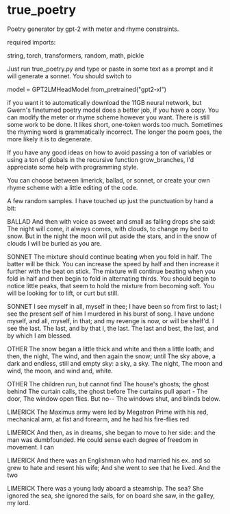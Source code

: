 # true_poetry
Poetry generator by gpt-2 with meter and rhyme constraints. 

required imports:

string, torch, transformers, random, math, pickle

Just run true_poetry.py and type or paste in some text as a prompt and it will generate a sonnet. You should switch to 

model = GPT2LMHeadModel.from_pretrained("gpt2-xl") 

if you want it to automatically download the 11GB neural network, but Gwern's finetumed poetry model does a better job, if you have a copy.
You can modify the meter or rhyme scheme however you want.
There is still some work to be done. It likes short, one-token words too much. Sometimes the rhyming word is grammatically incorrect. The longer the poem goes, the more likely it is to degenerate.

If you have any good ideas on how to avoid passing a ton of variables or using a ton of globals in the recursive function grow_branches, I'd appreciate some help with programming style.

You can choose between limerick, ballad, or sonnet, or create your own rhyme scheme with a little editing of the code.

A few random samples. I have touched up just the punctuation by hand a bit:

BALLAD
And then with voice as sweet and small
as falling drops she said:
The night will come, it always comes,
with clouds, to change my bed
to snow. But in the night the moon
will put aside the stars,
and in the snow of clouds I will
be buried as you are.

SONNET
 The mixture should continue beating when
 you fold in half. The batter will be thick.
 You can increase the speed by half and then
 increase it further with the beat on stick.
 The mixture will continue beating when
 you fold in half and then begin to fold
 in alternating thirds. You should begin
 to notice little peaks, that seem to hold
 the mixture from becoming soft. You will
 be looking for to lift, or curt but still.

SONNET
I see myself in all, myself
in thee; I have been so from first
to last; I see the present self
of him I murdered in his burst
of song. I have undone myself,
and all, myself, in that; and my
revenge is now, or will be shelf'd.
I see the last. The last, and by
that I, the last. The last and best,
the last, and by which I am blessed.

OTHER
The snow began a little thick and white
and then a little loath; and then, the night,
The wind, and then again the snow; until
The sky above, a dark and endless, still
and empty sky: a sky, a sky. The night,
The moon and wind, the moon, and wind and, white.

OTHER
The children run, but cannot find
The house's ghosts; the ghost behind
The curtain calls, the ghost before
The curtains pull apart - The door,
The window open flies. But no--
The windows shut, and blinds below.

LIMERICK
The Maximus army were led
by Megatron Prime with his red,
mechanical arm,
at fist and forearm,
and he had his fire-flies red

LIMERICK
 And then, as in dreams, she began
 to move to her side: and the man
 was dumbfounded. He
 could sense each degree
 of freedom in movement. I can

LIMERICK
And there was an Englishman who
 had married his ex. and so grew
 to hate and resent
 his wife; And she went
 to see that he lived. And the two

LIMERICK
There was a young lady aboard
 a steamship. The sea? She ignored
 the sea, she ignored
 the sails, for on board
 she saw, in the galley, my lord.
 
